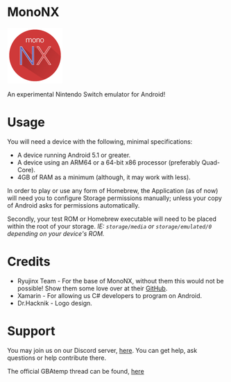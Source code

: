 # MonoNX
![ILogo](Common/Images/MonoNXRound128.png)

An experimental Nintendo Switch emulator for Android!

# Usage

You will need a device with the following, minimal specifications: 
* A device running Android 5.1 or greater.
* A device using an ARM64 or a 64-bit x86 processor (preferably Quad-Core).
* 4GB of RAM as a minimum (although, it may work with less).

In order to play or use any form of Homebrew, the Application (as of now) will need 
you to configure Storage permissions manually; unless your copy of Android asks for permissions automatically. 

Secondly, your test ROM or Homebrew executable will need to be placed within the root of your storage. *IE: `storage/media` or `storage/emulated/0` depending on your device's ROM.*

# Credits
* Ryujinx Team - For the base of MonoNX, without them this would not be possible! Show them some love over at their [GitHub](https://github.com/Ryujinx/Ryujinx).
* Xamarin - For allowing us C# developers to program on Android.
* Dr.Hacknik - Logo design.

# Support 
You may join us on our Discord server, [here](https://discord.gg/XnbXNQM). You can get help, ask questions or help contribute there.

The official GBAtemp thread can be found, [here](https://gbatemp.net/threads/mononx-an-experimental-nintendo-switch-emulator-for-android.531427/)
